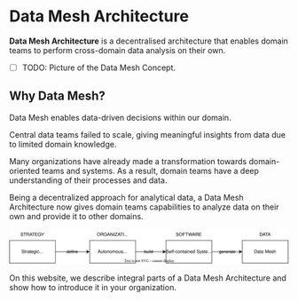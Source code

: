 # Data Mesh Architecture

**Data Mesh Architecture** is a decentralised architecture that enables domain teams to perform cross-domain data analysis on their own.

- [ ] TODO: Picture of the Data Mesh Concept.

## Why Data Mesh?

Data Mesh enables data-driven decisions within our domain.

Central data teams failed to scale, giving meaningful insights from data due to limited domain knowledge. 

Many organizations have already made a transformation towards domain-oriented teams and systems. As a result, domain teams have a deep understanding of their processes and data.

Being a decentralized approach for analytical data, a Data Mesh Architecture now gives domain teams capabilities to analyze data on their own and provide it to other domains.

![](images/4steps.svg)

On this website, we describe integral parts of a Data Mesh Architecture and show how to introduce it in your organization.


